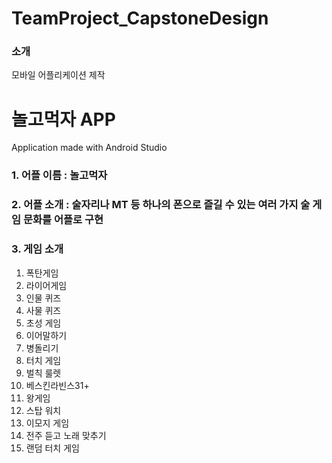 # TeamProject_CapstoneDesign

<h3>소개</h3>
모바일 어플리케이션 제작

# 놀고먹자 APP
Application made with Android Studio
### 1. 어플 이름 : 놀고먹자

### 2. 어플 소개 : 술자리나 MT 등 하나의 폰으로 즐길 수 있는 여러 가지 술 게임 문화를 어플로 구현

### 3. 게임 소개
1. 폭탄게임
2. 라이어게임
3. 인물 퀴즈
4. 사물 퀴즈
5. 초성 게임
6. 이어말하기
7. 병돌리기
8. 터치 게임
9. 벌칙 룰렛
10. 베스킨라빈스31+
11. 왕게임
12. 스탑 워치
13. 이모지 게임
14. 전주 듣고 노래 맞추기
15. 랜덤 터치 게임
